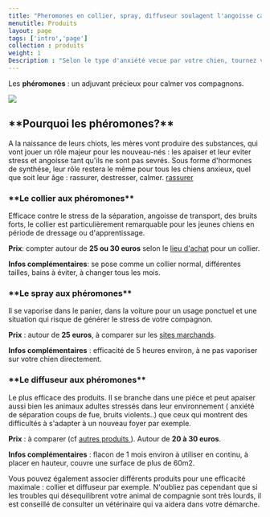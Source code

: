 ```yaml
---
title: "Pheromones en collier, spray, diffuseur soulagent l'angoisse canine"
menutitle: Produits
layout: page
tags: ['intro','page']
collection : produits
weight: 1
Description : "Selon le type d'anxiété vecue par votre chien, tournez vous vers le mode de diffusion le plus adapté, il existe sous 3 formes."
---
```


Les **phéromones** : un adjuvant précieux pour calmer vos compagnons.


<img src= "/images/pheromoneschienne.gif">

<h2>**Pourquoi les phéromones?**</h2>
 A la naissance de leurs chiots, les mères vont produire des substances, qui vont jouer un rôle majeur pour les nouveau-nés : les apaiser et leur eviter stress et angoisse tant qu'ils ne sont pas sevrés.
 Sous forme d'hormones de synthése, leur rôle restera le même pour tous les chiens anxieux, quel que soit leur âge : rassurer, destresser, calmer. <a href=" http://www.chien.com/general/sante/generalites/les-pheromones.html" target="blank">rassurer</a>

 <h3>**Le collier aux phéromones**</h3>

Efficace contre le stress de la séparation, angoisse de transport, des bruits forts, le collier est particulièrement remarquable pour les jeunes chiens en période de dressage ou d'apprentissage.

 **Prix**: compter autour de **25 ou 30 euros** selon le <a href="http://www.leguide.com/sb/leguide/recherche/str_MotCle/Pheromone/org/3/t/1/5070603.htm" target="blank">lieu d'achat</a> pour un collier.

  **Infos complémentaires**: se pose comme un collier normal, différentes tailles, bains à éviter, à changer tous les mois.

  <h3>**Le spray aux phéromones**</h3>
 Il se vaporise dans le panier, dans la voiture pour un usage ponctuel et une situation qui risque de générer le stress de votre compagnon.

  **Prix** : autour de **25 euros**, à comparer sur les <a href="http://www.leguide.com/sb/leguide/recherche/str_MotCle/Pheromone/org/3/t/1/5070603.htm" target="blank">sites marchands</a>.

**Infos complémentaires** : efficacité de 5 heures environ, à ne pas vaporiser sur votre chien directement.

<h3>**Le diffuseur aux phéromones**</h3>
Le plus efficace des produits. Il se branche dans une piéce et peut apaiser aussi bien les animaux adultes stressés dans leur environnement ( anxiété de séparation coups de fue, bruits violents..) que ceux qui montrent des difficultés à s'adapter à un nouveau foyer par exemple.

  **Prix** : à comparer (cf <a href="http://www.leguide.com/sb/leguide/recherche/str_MotCle/Pheromone/org/3/t/1/5070603.htm" target="blank">autres produits </a>). Autour de **20 à 30 euros**.

  **Infos complémentaires** : flacon de 1 mois environ à utiliser en continu, à placer en hauteur, couvre une surface de plus de 60m2.

Vous pouvez également associer différents produits pour une efficacité maximale : collier et diffuseur par exemple. N'oubliez pas cependant que si les troubles qui désequilibrent votre animal de compagnie sont très lourds, il est conseillé de consulter un vétérinaire qui va aidera dans votre démarche.